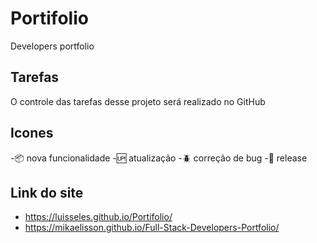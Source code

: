 # Portifolio

Developers  portfolio

## Tarefas

O controle das tarefas desse projeto será realizado no GitHub

## Icones

-:package: nova funcionalidade
-:up: atualização
-:beetle: correção de bug
-:checkered_flag: release

## Link do site
- https://luisseles.github.io/Portifolio/
- https://mikaelisson.github.io/Full-Stack-Developers-Portfolio/


